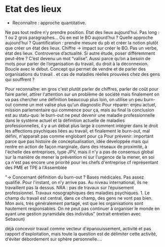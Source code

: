 # Etat des lieux 

- Reconnaître : approche quantitative. 

Ne pas tout redire n’y prendre position. 
Etat des lieux aujourd’hui. Pas long : 1 ou 2 gros paragraphes… Où en est le BO aujourd’hui ? Quelle approche aujourd’hui ? Quantification : prendre mesure du pb et créer la notion plutôt que créer un état des lieux. Chiffre → impact sur créer le BO. 
Pas un verbe, état des lieux. Controverse d’actualité. Si autre étude, poser différemment peut-être ? C’est devenu un mot “valise”. Aussi parce qu’on a besoin de mots pour parler de l’organisation du travail, du droit à la déconnexion. Boucle avec le début. Concept qui permet de vendre et de parler des organisations du travail .
	et cas de maladies réelles prouvées chez des gens qui souffrent ? 


Pour reconnaître: en gros c'est plutôt parler de chiffres, parler de coût pour faire parler, attirer l'attention sur un problème de société mais finalement on va pas chercher une définition beaucoup plus loin, on utilise un peu burn-out comme un mot valise plus qu'un diagnostic 
Pour réparer: enjeu actuel, mission parlementaire qui commence pour ça, mais au final la conclusion est au statu-quo: le burn-out ne peut devenir une maladie professionnelle dans le système actuel et la définition actuelle de maladies professionnelles, il y a un débat plus large à comment intégrer dans le droit les affections psychiques liées au travail, et finalement le burn-out, mal défini, n'apparaît pas comme englobant pour ça 
Pour prévenir: important parce que pas histoire de conceptualisation, idée développée mais qui rentre en action de façon marginale, dans des réseaux de proximité, à l'échelle des entreprises, type JPV, mais il n'y a pas de consensus global sur la manière de mener la prévention ni sur l'urgence de la mener, en soi ça n'est pas encore une priorité pour les chefs d'entreprise cf représentant des PME et TPE à l'Assemblée 

"→ Concernant définition du burn-out ? Bases médicales. 
Pas assez qualifié. Pour l'instant, on n’y arrive pas. Au niveau international, ils ne travaillent pas la dessus. NRA : pas de travaux sur l’épuisement professionnel. Travaux nosographiques des maladies psychiques. 1. Le champ du travail est central, dans ce champ, des gens ne vont pas bien. 
Mon avis, très généralement partagé, est que les organisations sont hautement responsables. On ne peut pas continuer à organiser le monde en ayant une gestion pyramidale des individus" (extrait entretien avec Sebaoun)
 
 déjà concevoir travail comme vecteur d'épanouissement, activité et pas rapport d'exploitation, mais toute la question est de délimiter cette activité, d'éviter débordement sur sphère personnelle.... 
